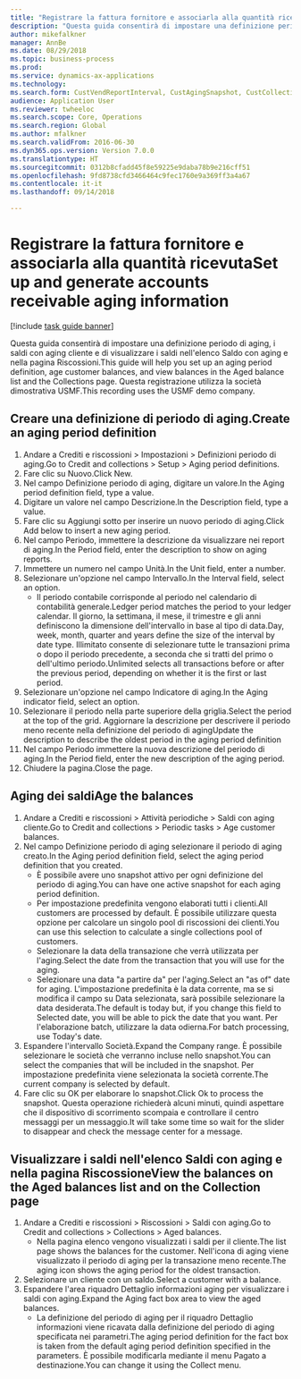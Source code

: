 ```yaml
--- 
title: "Registrare la fattura fornitore e associarla alla quantità ricevuta"
description: "Questa guida consentirà di impostare una definizione periodo di aging, i saldi con aging cliente e di visualizzare i saldi nell'elenco Saldo con aging e nella pagina Riscossioni."
author: mikefalkner
manager: AnnBe
ms.date: 08/29/2018
ms.topic: business-process
ms.prod: 
ms.service: dynamics-ax-applications
ms.technology: 
ms.search.form: CustVendReportInterval, CustAgingSnapshot, CustCollectionsPoolsListPage, CustCollections
audience: Application User
ms.reviewer: twheeloc
ms.search.scope: Core, Operations
ms.search.region: Global
ms.author: mfalkner
ms.search.validFrom: 2016-06-30
ms.dyn365.ops.version: Version 7.0.0
ms.translationtype: HT
ms.sourcegitcommit: 0312b8cfadd45f8e59225e9daba78b9e216cff51
ms.openlocfilehash: 9fd8738cfd3466464c9fec1760e9a369ff3a4a67
ms.contentlocale: it-it
ms.lasthandoff: 09/14/2018

---
```

# <a name="set-up-and-generate-accounts-receivable-aging-information"></a><span data-ttu-id="1086e-103">Registrare la fattura fornitore e associarla alla quantità ricevuta</span><span class="sxs-lookup"><span data-stu-id="1086e-103">Set up and generate accounts receivable aging information</span></span>

[!include [task guide banner](../../includes/task-guide-banner.md)]

<span data-ttu-id="1086e-104">Questa guida consentirà di impostare una definizione periodo di aging, i saldi con aging cliente e di visualizzare i saldi nell'elenco Saldo con aging e nella pagina Riscossioni.</span><span class="sxs-lookup"><span data-stu-id="1086e-104">This guide will help you set up an aging period definition, age customer balances, and view balances in the Aged balance list and the Collections page.</span></span> <span data-ttu-id="1086e-105">Questa registrazione utilizza la società dimostrativa USMF.</span><span class="sxs-lookup"><span data-stu-id="1086e-105">This recording uses the USMF demo company.</span></span>


## <a name="create-an-aging-period-definition"></a><span data-ttu-id="1086e-106">Creare una definizione di periodo di aging.</span><span class="sxs-lookup"><span data-stu-id="1086e-106">Create an aging period definition</span></span>
1. <span data-ttu-id="1086e-107">Andare a Crediti e riscossioni > Impostazioni > Definizioni periodo di aging.</span><span class="sxs-lookup"><span data-stu-id="1086e-107">Go to Credit and collections > Setup > Aging period definitions.</span></span>
2. <span data-ttu-id="1086e-108">Fare clic su Nuovo.</span><span class="sxs-lookup"><span data-stu-id="1086e-108">Click New.</span></span>
3. <span data-ttu-id="1086e-109">Nel campo Definizione periodo di aging, digitare un valore.</span><span class="sxs-lookup"><span data-stu-id="1086e-109">In the Aging period definition field, type a value.</span></span>
4. <span data-ttu-id="1086e-110">Digitare un valore nel campo Descrizione.</span><span class="sxs-lookup"><span data-stu-id="1086e-110">In the Description field, type a value.</span></span>
5. <span data-ttu-id="1086e-111">Fare clic su Aggiungi sotto per inserire un nuovo periodo di aging.</span><span class="sxs-lookup"><span data-stu-id="1086e-111">Click Add below to insert a new aging period.</span></span>
6. <span data-ttu-id="1086e-112">Nel campo Periodo, immettere la descrizione da visualizzare nei report di aging.</span><span class="sxs-lookup"><span data-stu-id="1086e-112">In the Period field, enter the description to show on aging reports.</span></span>
7. <span data-ttu-id="1086e-113">Immettere un numero nel campo Unità.</span><span class="sxs-lookup"><span data-stu-id="1086e-113">In the Unit field, enter a number.</span></span>
8. <span data-ttu-id="1086e-114">Selezionare un'opzione nel campo Intervallo.</span><span class="sxs-lookup"><span data-stu-id="1086e-114">In the Interval field, select an option.</span></span>
    * <span data-ttu-id="1086e-115">Il periodo contabile corrisponde al periodo nel calendario di contabilità generale.</span><span class="sxs-lookup"><span data-stu-id="1086e-115">Ledger period matches the period to your ledger calendar.</span></span> <span data-ttu-id="1086e-116">Il giorno, la settimana, il mese, il trimestre e gli anni definiscono la dimensione dell'intervallo in base al tipo di data.</span><span class="sxs-lookup"><span data-stu-id="1086e-116">Day, week, month, quarter and years define the size of the interval by date type.</span></span> <span data-ttu-id="1086e-117">Illimitato consente di selezionare tutte le transazioni prima o dopo il periodo precedente, a seconda che si tratti del primo o dell'ultimo periodo.</span><span class="sxs-lookup"><span data-stu-id="1086e-117">Unlimited selects all transactions before or after the previous period, depending on whether it is the first or last period.</span></span>  
9. <span data-ttu-id="1086e-118">Selezionare un'opzione nel campo Indicatore di aging.</span><span class="sxs-lookup"><span data-stu-id="1086e-118">In the Aging indicator field, select an option.</span></span>
10. <span data-ttu-id="1086e-119">Selezionare il periodo nella parte superiore della griglia.</span><span class="sxs-lookup"><span data-stu-id="1086e-119">Select the period at the top of the grid.</span></span> <span data-ttu-id="1086e-120">Aggiornare la descrizione per descrivere il periodo meno recente nella definizione del periodo di aging</span><span class="sxs-lookup"><span data-stu-id="1086e-120">Update the description to describe the oldest period in the aging period definition</span></span>
11. <span data-ttu-id="1086e-121">Nel campo Periodo immettere la nuova descrizione del periodo di aging.</span><span class="sxs-lookup"><span data-stu-id="1086e-121">In the Period field, enter the new description of the aging period.</span></span>
12. <span data-ttu-id="1086e-122">Chiudere la pagina.</span><span class="sxs-lookup"><span data-stu-id="1086e-122">Close the page.</span></span>

## <a name="age-the-balances"></a><span data-ttu-id="1086e-123">Aging dei saldi</span><span class="sxs-lookup"><span data-stu-id="1086e-123">Age the balances</span></span>
1. <span data-ttu-id="1086e-124">Andare a Crediti e riscossioni > Attività periodiche > Saldi con aging cliente.</span><span class="sxs-lookup"><span data-stu-id="1086e-124">Go to Credit and collections > Periodic tasks > Age customer balances.</span></span>
2. <span data-ttu-id="1086e-125">Nel campo Definizione periodo di aging selezionare il periodo di aging creato.</span><span class="sxs-lookup"><span data-stu-id="1086e-125">In the Aging period definition field, select the aging period definition that you created.</span></span>
    * <span data-ttu-id="1086e-126">È possibile avere uno snapshot attivo per ogni definizione del periodo di aging.</span><span class="sxs-lookup"><span data-stu-id="1086e-126">You can have one active snapshot for each aging period definition.</span></span>  
    * <span data-ttu-id="1086e-127">Per impostazione predefinita vengono elaborati tutti i clienti.</span><span class="sxs-lookup"><span data-stu-id="1086e-127">All customers are processed by default.</span></span> <span data-ttu-id="1086e-128">È possibile utilizzare questa opzione per calcolare un singolo pool di riscossioni dei clienti.</span><span class="sxs-lookup"><span data-stu-id="1086e-128">You can use this selection to calculate a single collections pool of customers.</span></span>  
    * <span data-ttu-id="1086e-129">Selezionare la data della transazione che verrà utilizzata per l'aging.</span><span class="sxs-lookup"><span data-stu-id="1086e-129">Select the date from the transaction that you will use for the aging.</span></span>  
    * <span data-ttu-id="1086e-130">Selezionare una data "a partire da" per l'aging.</span><span class="sxs-lookup"><span data-stu-id="1086e-130">Select an "as of" date for aging.</span></span> <span data-ttu-id="1086e-131">L'impostazione predefinita è la data corrente, ma se si modifica il campo su Data selezionata, sarà possibile selezionare la data desiderata.</span><span class="sxs-lookup"><span data-stu-id="1086e-131">The default is today but, if you change this field to Selected date, you will be able to pick the date that you want.</span></span> <span data-ttu-id="1086e-132">Per l'elaborazione batch, utilizzare la data odierna.</span><span class="sxs-lookup"><span data-stu-id="1086e-132">For batch processing, use Today's date.</span></span>  
3. <span data-ttu-id="1086e-133">Espandere l'intervallo Società.</span><span class="sxs-lookup"><span data-stu-id="1086e-133">Expand the Company range.</span></span> <span data-ttu-id="1086e-134">È possibile selezionare le società che verranno incluse nello snapshot.</span><span class="sxs-lookup"><span data-stu-id="1086e-134">You can select the companies that will be included in the snapshot.</span></span> <span data-ttu-id="1086e-135">Per impostazione predefinita viene selezionata la società corrente.</span><span class="sxs-lookup"><span data-stu-id="1086e-135">The current company is selected by default.</span></span>
4. <span data-ttu-id="1086e-136">Fare clic su OK per elaborare lo snapshot.</span><span class="sxs-lookup"><span data-stu-id="1086e-136">Click Ok to process the snapshot.</span></span> <span data-ttu-id="1086e-137">Questa operazione richiederà alcuni minuti, quindi aspettare che il dispositivo di scorrimento scompaia e controllare il centro messaggi per un messaggio.</span><span class="sxs-lookup"><span data-stu-id="1086e-137">It will take some time so wait for the slider to disappear and check the message center for a message.</span></span>

## <a name="view-the-balances-on-the-aged-balances-list-and-on-the-collection-page"></a><span data-ttu-id="1086e-138">Visualizzare i saldi nell'elenco Saldi con aging e nella pagina Riscossione</span><span class="sxs-lookup"><span data-stu-id="1086e-138">View the balances on the Aged balances list and on the Collection page</span></span>
1. <span data-ttu-id="1086e-139">Andare a Crediti e riscossioni > Riscossioni > Saldi con aging.</span><span class="sxs-lookup"><span data-stu-id="1086e-139">Go to Credit and collections > Collections > Aged balances.</span></span>
    * <span data-ttu-id="1086e-140">Nella pagina elenco vengono visualizzati i saldi per il cliente.</span><span class="sxs-lookup"><span data-stu-id="1086e-140">The list page shows the balances for the customer.</span></span> <span data-ttu-id="1086e-141">Nell'icona di aging viene visualizzato il periodo di aging per la transazione meno recente.</span><span class="sxs-lookup"><span data-stu-id="1086e-141">The aging icon shows the aging period for the oldest transaction.</span></span>  
2. <span data-ttu-id="1086e-142">Selezionare un cliente con un saldo.</span><span class="sxs-lookup"><span data-stu-id="1086e-142">Select a customer with a balance.</span></span>
3. <span data-ttu-id="1086e-143">Espandere l'area riquadro Dettaglio informazioni aging per visualizzare i saldi con aging.</span><span class="sxs-lookup"><span data-stu-id="1086e-143">Expand the Aging fact box area to view the aged balances.</span></span>
    * <span data-ttu-id="1086e-144">La definizione del periodo di aging per il riquadro Dettaglio informazioni viene ricavata dalla definizione del periodo di aging specificata nei parametri.</span><span class="sxs-lookup"><span data-stu-id="1086e-144">The aging period definition for the fact box is taken from the default aging period definition specified in the parameters.</span></span> <span data-ttu-id="1086e-145">È possibile modificarla mediante il menu Pagato a destinazione.</span><span class="sxs-lookup"><span data-stu-id="1086e-145">You can change it using the Collect menu.</span></span>  


